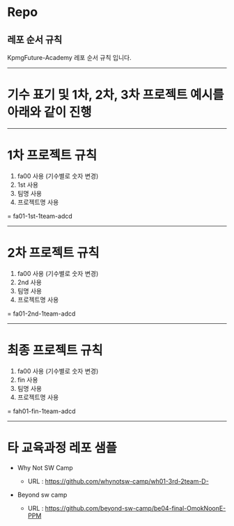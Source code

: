 # Repo
## 레포 순서 규칙
KpmgFuture-Academy 레포 순서 규칙 입니다.

---------------------------------

# 기수 표기 및 1차, 2차, 3차 프로젝트 예시를 아래와 같이 진행

---------------------------------

# 1차 프로젝트 규칙

1) fa00 사용 (기수별로 숫자 변경)
2) 1st 사용
3) 팀명 사용
4) 프로젝트명 사용 

= fa01-1st-1team-adcd 

---------------------------------

# 2차 프로젝트 규칙

1) fa00 사용 (기수별로 숫자 변경)
2) 2nd 사용
3) 팀명 사용
4) 프로젝트명 사용 

= fa01-2nd-1team-adcd 

---------------------------------

# 최종 프로젝트 규칙

1) fa00 사용 (기수별로 숫자 변경)
2) fin 사용
3) 팀명 사용
4) 프로젝트명 사용 

= fah01-fin-1team-adcd 

----------------------------------

# 타 교육과정 레포 샘플

- Why Not SW Camp
  - URL : https://github.com/whynotsw-camp/wh01-3rd-2team-D-

- Beyond sw camp

  - URL : https://github.com/beyond-sw-camp/be04-final-OmokNoonE-PPM


